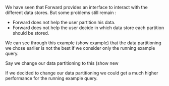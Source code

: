 We have seen that Forward provides an interface to interact with the different data stores. But some problems still remain :

 - Forward does not help the user partition his data. 
 - Forward does not help the user decide in which data store each partition should be stored.

We can see through this example (show example) that the data partitioning we chose earlier is not the best if we consider only the running example query.

Say we change our data partitioning to this (show new 

If we decided to change our data partitioning we could get a much higher performance for the running example query. 